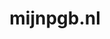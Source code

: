 ---
layout: post
title: "mijnpgb.nl"
internal_url: "/dutchgov/mijnpgb.nl.html"
subdomains_count: 4
all_subdomains_count: 13
urls_count: 4
ssl_rank: 0
http_rank: 70
url_link: /data/mijnpgb.nl/urls.txt
all_subdomains_link: /data/mijnpgb.nl/all_subdomains.txt
subdomains_link: /data/mijnpgb.nl/subdomains.txt
categories: dutchgov
---